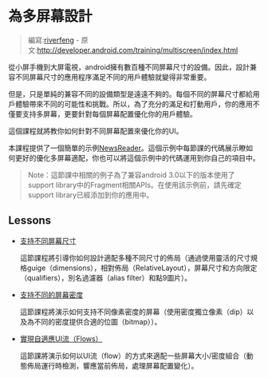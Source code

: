 # 為多屏幕設計

> 編寫:[riverfeng](https://github.com/riverfeng) - 原文:<http://developer.android.com/training/multiscreen/index.html>

從小屏手機到大屏電視，android擁有數百種不同屏幕尺寸的設備。因此，設計兼容不同屏幕尺寸的應用程序滿足不同的用戶體驗就變得非常重要。

但是，只是單純的兼容不同的設備類型是遠遠不夠的。每個不同的屏幕尺寸都給用戶體驗帶來不同的可能性和挑戰。所以，為了充分的滿足和打動用戶，你的應用不僅要支持多屏幕，更要針對每個屏幕配置優化你的用戶體驗。

這個課程就將教你如何針對不同屏幕配置來優化你的UI。

本課程提供了一個簡單的示例[NewsReader](http://developer.android.com/shareables/training/NewsReader.zip)。這個示例中每節課的代碼展示瞭如何更好的優化多屏幕適配，你也可以將這個示例中的代碼運用到你自己的項目中。

> Note：這節課中相關的例子為了兼容android 3.0以下的版本使用了support library中的Fragment相關APIs。在使用該示例前，請先確定support library已經添加到你的應用中。

## Lessons

* [支持不同屏幕尺寸](screen-sizes.md)

  這節課程將引導你如何設計適配多種不同尺寸的佈局（通過使用靈活的尺寸規格guige（dimensions），相對佈局（RelativeLayout），屏幕尺寸和方向限定（qualifiers），別名過濾器（alias filter）和點9圖片）。

* [支持不同的屏幕密度](screen-desities.md)

  這節課程將演示如何支持不同像素密度的屏幕（使用密度獨立像素（dip）以及為不同的密度提供合適的位圖（bitmap））。


* [實現自適應UI流（Flows）](adapt-ui.md)

  這節課將演示如何以UI流（flow）的方式來適配一些屏幕大小/密度組合（動態佈局運行時檢測，響應當前佈局，處理屏幕配置變化）。
